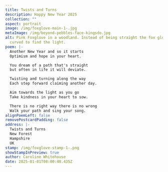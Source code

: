 ```yaml
---
title: Twists and Turns
description: Happy New Year 2025
collection: ""
aspect: portrait
image: /img/foxglove-main-1-.jpg
metaImage: /img/beyond-pebbles-face-kingsdo.jpg
alt: Pink Foxglove in a woodland. Instead of being straight the fox glove has
  curved to find the light.
poem: |-
  Another New Year and so it starts
  Optimism and hope in your heart.

  You dream of a path that's straight
  but often in life it will deviate.

  Twisting and turning along the way
  Each step forward claiming another day.

  Aim towards the light as you go
  Take kindness in your heart to sow.

  There is no right way there is no wrong
  Walk your path and sing your song.
alignPoemLeft: false
removePostcardPadding: false
address: |-
  Twists and Turns
  New Forest
  Hampshire
  UK
stamp: /img/foxglove-stamp-1-.png
showStampInPreview: true
author: Caroline Whitehouse
date: 2025-01-01T08:00:40.435Z
---
```

